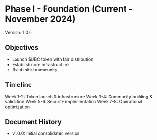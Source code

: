 # Phase I - Foundation (Current - November 2024)
Version: 1.0.0

## Objectives
- Launch $UBC token with fair distribution
- Establish core infrastructure
- Build initial community

## Timeline
Week 1-2: Token launch & infrastructure
Week 3-4: Community building & validation
Week 5-6: Security implementation
Week 7-8: Operational optimization

## Document History
- v1.0.0: Initial consolidated version
